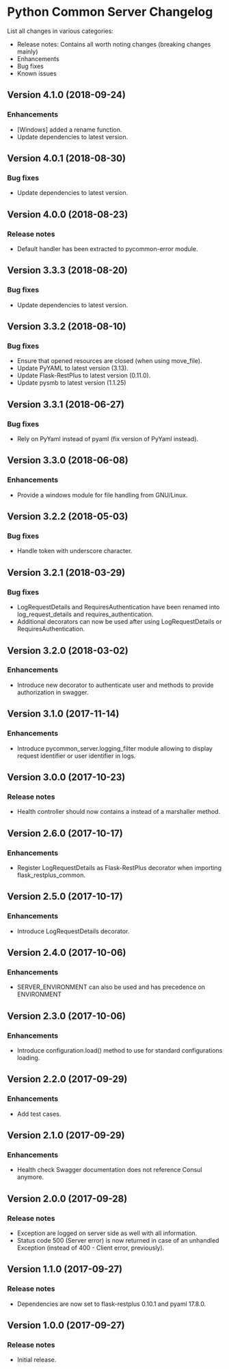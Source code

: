 # Python Common Server Changelog #

List all changes in various categories:
* Release notes: Contains all worth noting changes (breaking changes mainly)
* Enhancements
* Bug fixes
* Known issues

## Version 4.1.0 (2018-09-24) ##

### Enhancements ###

- [Windows] added a rename function.
- Update dependencies to latest version.

## Version 4.0.1 (2018-08-30) ##

### Bug fixes ###

- Update dependencies to latest version.

## Version 4.0.0 (2018-08-23) ##

### Release notes ###

- Default handler has been extracted to pycommon-error module.

## Version 3.3.3 (2018-08-20) ##

### Bug fixes ###

- Update dependencies to latest version.

## Version 3.3.2 (2018-08-10) ##

### Bug fixes ###

- Ensure that opened resources are closed (when using move_file).
- Update PyYAML to latest version (3.13).
- Update Flask-RestPlus to latest version (0.11.0).
- Update pysmb to latest version (1.1.25)

## Version 3.3.1 (2018-06-27) ##

### Bug fixes ###

- Rely on PyYaml instead of pyaml (fix version of PyYaml instead).

## Version 3.3.0 (2018-06-08) ##

### Enhancements ###

- Provide a windows module for file handling from GNU/Linux.

## Version 3.2.2 (2018-05-03) ##

### Bug fixes ###

- Handle token with underscore character.

## Version 3.2.1 (2018-03-29) ##

### Bug fixes ###

- LogRequestDetails and RequiresAuthentication have been renamed into log_request_details and requires_authentication.
- Additional decorators can now be used after using LogRequestDetails or RequiresAuthentication.

## Version 3.2.0 (2018-03-02) ##

### Enhancements ###

- Introduce new decorator to authenticate user and methods to provide authorization in swagger.

## Version 3.1.0 (2017-11-14) ##

### Enhancements ###

- Introduce pycommon_server.logging_filter module allowing to display request identifier or user identifier in logs.

## Version 3.0.0 (2017-10-23) ##

### Release notes ###

- Health controller should now contains a instead of a marshaller method.

## Version 2.6.0 (2017-10-17) ##

### Enhancements ###

- Register LogRequestDetails as Flask-RestPlus decorator when importing flask_restplus_common.

## Version 2.5.0 (2017-10-17) ##

### Enhancements ###

- Introduce LogRequestDetails decorator.

## Version 2.4.0 (2017-10-06) ##

### Enhancements ###

- SERVER_ENVIRONMENT can also be used and has precedence on ENVIRONMENT

## Version 2.3.0 (2017-10-06) ##

### Enhancements ###

- Introduce configuration.load() method to use for standard configurations loading.

## Version 2.2.0 (2017-09-29) ##

### Enhancements ###

- Add test cases.

## Version 2.1.0 (2017-09-29) ##

### Enhancements ###

- Health check Swagger documentation does not reference Consul anymore.

## Version 2.0.0 (2017-09-28) ##

### Release notes ###

- Exception are logged on server side as well with all information.
- Status code 500 (Server error) is now returned in case of an unhandled Exception (instead of 400 - Client error, previously).

## Version 1.1.0 (2017-09-27) ##

### Release notes ###

- Dependencies are now set to flask-restplus 0.10.1 and pyaml 17.8.0.

## Version 1.0.0 (2017-09-27) ##

### Release notes ###

- Initial release.
